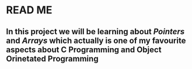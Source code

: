 # READ ME

## In this project we will be learning about *Pointers* and *Arrays* which actually is one of my favourite aspects about C Programming and Object Orinetated Programming

